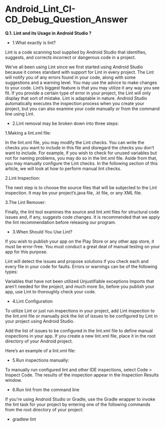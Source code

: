 # Android_Lint_CI-CD_Debug_Question_Answer

**Q.1. Lint and its Usage in Android Studio ?**

  * 1.What exactly is lint?

  Lint is a code scanning tool supplied by Android Studio that identifies, suggests, and corrects incorrect or dangerous code in a project.
  
  We’ve all been using Lint since we first started using Android Studio because it comes standard with support for Lint in every project. 
  The Lint will notify you of any errors found in your code, along with some suggestions and a warning level. You may use the advice to make 
  changes to your code. Lint’s biggest feature is that you may utilize it any way you see fit. If you provide a certain type of error in your 
  project, the Lint will only display that sort of mistake. Lint is adaptable in nature. Android Studio automatically executes the inspection 
  process when you create your project, but you can also examine your code manually or from the command line using Lint.
  
  * 2.Lint removal may be broken down into three steps:

  1.Making a lint.xml file: 
     
  In the lint.xml file, you may modify the Lint checks. You can write the checks you want to include in this file and disregard the checks 
  you don’t want to include. For example, if you wish to check for unused variables but not for naming problems, you may do so in the lint.xml file. 
  Aside from that, you may manually configure the Lint checks. In the following section of this article, we will look at how to perform manual lint checks.
     
  2.Lint Inspection: 
     
  The next step is to choose the source files that will be subjected to the Lint inspection. It may be your project’s.java file, .kt file, 
  or any XML file.

  3.The Lint Remover: 
     
  Finally, the lint tool examines the source and lint.xml files for structural code issues and, if any, suggests 
  code changes. It is recommended that we apply the lint recommendation before releasing our program.
  
  * 3.When Should You Use Lint?

  If you wish to publish your app on the Play Store or any other app store, it must be error-free. You must conduct a great deal of manual 
  testing on your app for this purpose. 

  Lint will detect the issues and propose solutions if you check each and every file in your code for faults. Errors or warnings 
  can be of the following types:

  Variables that have not been utilized
  Unjustifiable exceptions
  Imports that aren’t needed for the project, and much more
  So, before you publish your app, use Lint to thoroughly check your code.
  
  * 4.Lint Configuration

  To utilize Lint or just run inspections in your project, add Lint inspection to the lint.xml file or manually pick the list of issues 
  to be configured by Lint in your project using Android Studio.
  
  Add the list of issues to be configured in the lint.xml file to define manual inspections in your app. If you create a new lint.xml file,
  place it in the root directory of your Android project.
  
  Here’s an example of a lint.xml file:

  <?xml version="1.0" encoding="UTF-8"?>
  <lint>
    <issue id="GeeksIconMissing" severity="error" />
    <issue id="OldDimens">
        <ignore path="res/layout/merger.xml" />
        <ignore path="res/layout-xlarge/merger.xml" />
    </issue>
    <issue id="HellOWorld">
        <ignore path="res/layout/main.xml" />
    </issue>
    <issue id="someText" severity="ignore" />
  </lint>
  
  * 5.Run inspections manually:

  To manually run configured lint and other IDE inspections, select Code > Inspect Code. The results of the inspection appear in the Inspection Results window.
  
  * 6.Run lint from the command line

  If you're using Android Studio or Gradle, use the Gradle wrapper to invoke the lint task for your project by entering one of the following 
  commands from the root directory of your project:
  
  - gradlew lint

  
  

